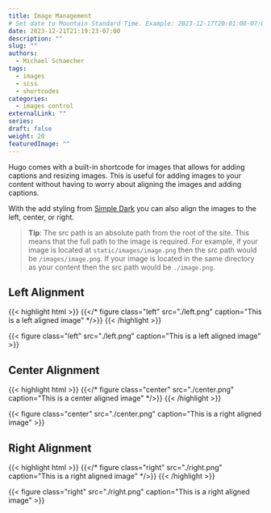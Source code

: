 ```yaml
---
title: Image Management
# Set date to Mountain Standard Time. Example: 2023-12-17T20:01:00-07:00
date: 2023-12-21T21:19:23-07:00
description: ""
slug: ""
authors:
  - Michael Schaecher
tags:
  - images
  - scss
  - shortcodes
categories:
  - images control
externalLink: ""
series:
draft: false
weight: 20
featuredImage: ""
---
```


Hugo comes with a built-in shortcode for images that allows for adding captions and resizing images. This is useful for adding images to your content without having to worry about aligning the images and adding captions.

With the add styling from [Simple Dark](https://github.com/MichaelSchaecher/simple-dark) you can also align the images to the left, center, or right.

> **Tip**: The src path is an absolute path from the root of the site. This means that the full path to the image is required. For example, if your image is located at `static/images/image.png` then the src path would be `/images/image.png`. If your image is located in the same directory as your content then the src path would be `./image.png`.

## Left Alignment

{{< highlight html >}}
{{</* figure class="left" src="./left.png" caption="This is a left aligned image" */>}}
{{< /highlight >}}

{{< figure class="left" src="./left.png" caption="This is a left aligned image" >}}

## Center Alignment

{{< highlight html >}}
{{</* figure class="center" src="./center.png" caption="This is a center aligned image" */>}}
{{< /highlight >}}

{{< figure class="center" src="./center.png" caption="This is a right aligned image" >}}

## Right Alignment

{{< highlight html >}}
{{</* figure class="right" src="./right.png" caption="This is a right aligned image" */>}}
{{< /highlight >}}

{{< figure class="right" src="./right.png" caption="This is a right aligned image" >}}
